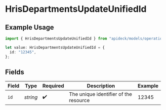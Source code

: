 # HrisDepartmentsUpdateUnifiedId

## Example Usage

```typescript
import { HrisDepartmentsUpdateUnifiedId } from "apideck/models/operations";

let value: HrisDepartmentsUpdateUnifiedId = {
  id: "12345",
};
```

## Fields

| Field                                 | Type                                  | Required                              | Description                           | Example                               |
| ------------------------------------- | ------------------------------------- | ------------------------------------- | ------------------------------------- | ------------------------------------- |
| `id`                                  | *string*                              | :heavy_check_mark:                    | The unique identifier of the resource | 12345                                 |